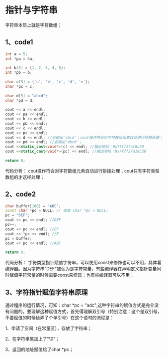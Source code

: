# 指针与字符串
字符串本质上就是字符数组；

## 1、code1

```cpp
int a = 5;  
int *pa = &a;  
  
int b[5] = {1, 2, 3, 4, 5};  
int *pb = b;  
  
char c[5] = {'a', 'b', 'c', 'd', 'e'};  
char *pc = c;  
  
char d[5] = "abcd";  
char *pd = d;  
  
cout << a << endl;  
cout << pa << endl;  
cout << b << endl;  
cout << pb << endl;  
cout << c << endl;  
cout << pc << endl;  
cout << d << endl; //会输出'abcd'；cout操作符会对字符数组元素自动进行拼接处理； 
cout << pd << endl; //会输出'abcd'；  
cout <<static_cast<void*>(c) << endl; //输出地址：0x7fff27a18c20  
cout <<static_cast<void*>(pc) << endl; //输出地址：0x7fff27a18c20  
  
return 0;
```

代码分析：
cout操作符会对字符数组元素自动进行拼接处理；cout只有字符类型数组的才这样处理；

## 2、code2

```cpp
char buffer[100] = "ABC";  
const char *pc = NULL; // 或者 char *pc = NULL;
pc = "DEF";
cout << pc << endl; //DEF  
pc++;  
cout << pc << endl; //EF  
cout << *pc << endl; //E  
pc = buffer;  
cout << pc << endl; //ABC  
  
return 0;
```

代码分析：
字符类型指针赋值字符串，可以使用const来修饰也可以不用，具体看编译器。因为字符串"DEF"被认为是字符常量，有些编译器在声明定义指针变量同时赋值字符常量的时候需要const来修饰；也有些编译器可以不用；

## 3、字符指针赋值字符串原理

通过程序的运行情况，可知：char \*pc = 
"adc";这种字符串的赋值方式是完全没有问题的。要理解这种赋值方式，首先得理解双引号（特别注意：这个是双引号，不要赋值的时候给弄了个单引号）在这个语句的流程是：

1、申请了空间（在常量区），存放了字符串；

2、在字符串尾加上了"\0"；

3、返回的地址赋值给了char \*pc；


